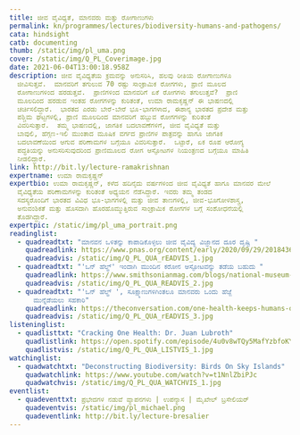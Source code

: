 ```yaml
---
title: ಜೀವ ವೈವಿಧ್ಯತೆ, ಮಾನವರು ಮತ್ತು ರೋಗಾಣುಗಳು
permalink: kn/programmes/lectures/biodiversity-humans-and-pathogens/
cata: hindsight
catb: documenting
thumb: /static/img/pl_uma.png
cover: /static/img/Q_PL_Coverimage.jpg
date: 2021-06-04T13:00:18.958Z
description: ಜೀವ ವೈವಿಧ್ಯತೆಯ ಕ್ರಮವನ್ನು ಅನುಸರಿಸಿ, ಹಲವು ರೀತಿಯ ರೋಗಾಣುಗಳೂ
  ಜೀವಿಸುತ್ತವೆ.  ಮಾನವರಿಗೆ ತಗುಲುವ 70 ರಷ್ಟು ಸಾಂಕ್ರಾಮಿಕ ರೋಗಗಳು, ಪ್ರಾಣಿ ಮೂಲದ
  ರೋಗಾಣುಗಳಿಂದ ಹರಡುತ್ತವೆ.  ಪ್ರಾಣಿಗಳಿಂದ ಮಾನವರಿಗೆ ಏಕೆ ರೋಗಗಳು ತಗುಲುತ್ತವೆ?  ಪ್ರಾಣಿ
  ಮೂಲದಿಂದ ಹರಡುವ ಇಂತಹ ರೋಗಗಳನ್ನು ಕುರಿತಂತೆ, ಉಮಾ ರಾಮಕೃಷ್ಣನ್ ಈ ಭಾಷಣದಲ್ಲಿ
  ಚರ್ಚಿಸಲಿದ್ದಾರೆ.  ಭಾರತದ ಎರಡು ಬೇರೆ-ಬೇರೆ ಭೂ-ಭಾಗಗಳಾದ, ಈಶಾನ್ಯ ಭಾರತದ ಪ್ರದೇಶ ಮತ್ತು
  ಪಶ್ಚಿಮ ಘಟ್ಟಗಳಲ್ಲಿ, ಪ್ರಾಣಿ ಮೂಲದಿಂದ ಮಾನವರಿಗೆ ಹಬ್ಬುವ ರೋಗಗಳನ್ನು ಕುರಿತಂತೆ
  ವಿವರಿಸುತ್ತಾರೆ.  ತಮ್ಮ ಭಾಷಣದಲ್ಲಿ, ಜಾಗತಿಕ ಬದಲಾವಣೆಗಳಿಗೆ, ಜೀವ ವೈವಿಧ್ಯತೆ ಮತ್ತು
  ಬಾವುಲಿ, ಹೆಗ್ಗಣ-ಇಲಿ ಮುಂತಾದ ಮೂಷಿಕ ವರ್ಗದ ಪ್ರಾಣಿಗಳ ಪಾತ್ರವನ್ನು ಹಾಗೂ ಜಾಗತಿಕ
  ಬದಲಾವಣೆಯಿಂದ ಆಗುವ ಪರಿಣಾಮಗಳ ಬಗ್ಗೆಯೂ ವಿವರಿಸುತ್ತಾರೆ.  ಒಟ್ಟಾರೆ, ಏಕ ರೂಪ ಆರೋಗ್ಯ
  ಪದ್ಧತಿಯನ್ನು ಅನುಸರಿಸುವುದರಿಂದ ಪ್ರಾಣಿಮೂಲದ ರೋಗ ಆಸ್ಫೋಟಗಳ ನಿಯಂತ್ರಣದ ಬಗ್ಗೆಯೂ ಮಾಹಿತಿ
  ನೀಡಲಿದ್ದಾರೆ.
link: http://bit.ly/lecture-ramakrishnan
expertname: ಉಮಾ ರಾಮಕೃಷ್ಣನ್
expertbio: ಉಮಾ ರಾಮಕೃಷ್ಣನ್, ಕಳೆದ ಹದಿನೈದು ವರ್ಷಗಳಿಂದ ಜೀವ ವೈವಿಧ್ಯತೆ ಹಾಗೂ ಮಾನವರ ಮೇಲೆ
  ವೈವಿಧ್ಯತೆಯ ಪರಿಣಾಮಗಳನ್ನು ಕುರಿತಂತೆ ಅಧ್ಯಯನ ನೆಡೆಸಿದ್ದಾರೆ. ಇವರು ತಮ್ಮ ತಂಡದ
  ಸದಸ್ಯರೊಂದಿಗೆ ಭಾರತದ ವಿವಿಧ ಭೂ-ಭಾಗಗಳಲ್ಲಿ ಮತ್ತು ಜೀವ ತಾಣಗಳಲ್ಲಿ, ಜೀವ-ಭೂಗೋಳಶಾಸ್ತ್ರ,
  ಅನುವಂಶಿಕತೆ ಮತ್ತು ಹೊಸದಾಗಿ ಹೊರಹೊಮ್ಮುತ್ತಿರುವ ಸಾಂಕ್ರಾಮಿಕ ರೋಗಗಳ ಬಗ್ಗೆ ಸಂಶೋಧನೆಯಲ್ಲಿ
  ತೊಡಗಿದ್ದಾರೆ.
expertpic: /static/img/pl_uma_portrait.png
readinglist:
  - quadreadtxt: "ಮಾನವನ ಒಳಿತನ್ನು ಕಾಪಾಡಿಕೊಳ್ಳಲು ಜೀವ ವೈವಿದ್ಯ ವಿಜ್ಞಾನದ ದೂರ ದೃಷ್ಟಿ "
    quadreadlink: https://www.pnas.org/content/early/2020/09/29/2018436117?versioned=true
    quadreadvis: /static/img/Q_PL_QUA_rEADVIS_1.jpg
  - quadreadtxt: "'ಒನ್‌ ಹೆಲ್ಥ್‌' ಇಂದಾಗಿ ಮುಂದಿನ ಕರೋನ ಆಸ್ಫೋಟವನ್ನು ತಡೆಯ ಬಹುದು "
    quadreadlink: https://www.smithsonianmag.com/blogs/national-museum-of-natural-history/2020/02/14/one-health-could-prevent-next-coronavirus-outbreak/
    quadreadvis: /static/img/Q_PL_QUA_READVIS_2.jpg
  - quadreadtxt: "'ಒನ್‌ ಹೆಲ್ಥ್‌ ', ಸೂಕ್ಷ್ಮಾಣುಗಳಿಗಿಂತಲೂ ಮಾನವರು ಒಂದು ಹೆಜ್ಜೆ
      ಮುನ್ನೆಡೆಯಲು ಸಹಕಾರಿ"
    quadreadlink: https://theconversation.com/one-health-keeps-humans-one-step-ahead-of-the-microbes-106984
    quadreadvis: /static/img/Q_PL_QUA_rEADVIS_3.jpg
listeninglist:
  - quadlisttxt: "Cracking One Health: Dr. Juan Lubroth"
    quadlistlink: https://open.spotify.com/episode/4u0v8wTQy5MafYzbfoKYi4
    quadlistvis: /static/img/Q_PL_QUA_LISTVIS_1.jpg
watchinglist:
  - quadwatchtxt: "Deconstructing Biodiversity: Birds On Sky Islands"
    quadwatchlink: https://www.youtube.com/watch?v=t1NnlZbiPJc
    quadwatchvis: /static/img/Q_PL_QUA_WATCHVIS_1.jpg
eventlist:
  - quadeventtxt: ಪ್ರಭೇದಗಳ ನಡುವೆ ವ್ಯಾಪನಗಳು | ಉಪನ್ಯಾಸ | ಮೈಖೇಲ್‌ ಬ್ರಸೇಲಿಯರ್‌
    quadeventvis: /static/img/pl_michael.png
    quadeventlink: http://bit.ly/lecture-bresalier
---
```

